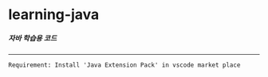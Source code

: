 # learning-java

##### 자바 학습용 코드

---

```
Requirement: Install 'Java Extension Pack' in vscode market place
```